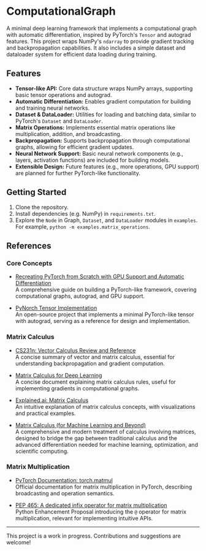 # ComputationalGraph

A minimal deep learning framework that implements a computational graph with automatic differentiation, inspired by PyTorch's `Tensor` and autograd features. This project wraps NumPy's `ndarray` to provide gradient tracking and backpropagation capabilities. It also includes a simple dataset and dataloader system for efficient data loading during training.

## Features

- **Tensor-like API:** Core data structure wraps NumPy arrays, supporting basic tensor operations and autograd.
- **Automatic Differentiation:** Enables gradient computation for building and training neural networks.
- **Dataset & DataLoader:** Utilities for loading and batching data, similar to PyTorch's `Dataset` and `DataLoader`.
- **Matrix Operations:** Implements essential matrix operations like multiplication, addition, and broadcasting.
- **Backpropagation:** Supports backpropagation through computational graphs, allowing for efficient gradient updates.
- **Neural Network Support:** Basic neural network components (e.g., layers, activation functions) are included for building models.
- **Extensible Design:** Future features (e.g., more operations, GPU support) are planned for further PyTorch-like functionality.

## Getting Started

1. Clone the repository.
2. Install dependencies (e.g. NumPy) in `requirements.txt`.
3. Explore the `Node` in Graph, `Dataset`, and `DataLoader` modules in `examples`. For example, `python -m examples.matrix_operations`.

## References

### Core Concepts

- [Recreating PyTorch from Scratch with GPU Support and Automatic Differentiation](https://medium.com/data-science/recreating-pytorch-from-scratch-with-gpu-support-and-automatic-differentiation-8f565122a3cc)  
    A comprehensive guide on building a PyTorch-like framework, covering computational graphs, autograd, and GPU support.

- [PyNorch Tensor Implementation](https://github.com/lucasdelimanogueira/PyNorch/blob/main/norch/tensor.py)  
    An open-source project that implements a minimal PyTorch-like tensor with autograd, serving as a reference for design and implementation.

### Matrix Calculus

- [CS231n: Vector Calculus Review and Reference](https://cs231n.stanford.edu/vecDerivs.pdf)  
    A concise summary of vector and matrix calculus, essential for understanding backpropagation and gradient computation.

- [Matrix Calculus for Deep Learning](https://atmos.washington.edu/~dennis/MatrixCalculus.pdf)  
    A concise document explaining matrix calculus rules, useful for implementing gradients in computational graphs.

- [Explained.ai: Matrix Calculus](https://explained.ai/matrix-calculus/)  
    An intuitive explanation of matrix calculus concepts, with visualizations and practical examples.

- [Matrix Calculus
(for Machine Learning and Beyond)](https://arxiv.org/pdf/2501.14787)  
    A comprehensive and modern treatment of calculus involving matrices, designed to bridge the gap between traditional calculus and the advanced differentiation needed for machine learning, optimization, and scientific computing.

### Matrix Multiplication

- [PyTorch Documentation: torch.matmul](https://docs.pytorch.org/docs/stable/generated/torch.matmul.html)  
    Official documentation for matrix multiplication in PyTorch, describing broadcasting and operation semantics.

- [PEP 465: A dedicated infix operator for matrix multiplication](https://peps.python.org/pep-0465/)  
    Python Enhancement Proposal introducing the `@` operator for matrix multiplication, relevant for implementing intuitive APIs.

---

This project is a work in progress. Contributions and suggestions are welcome!
